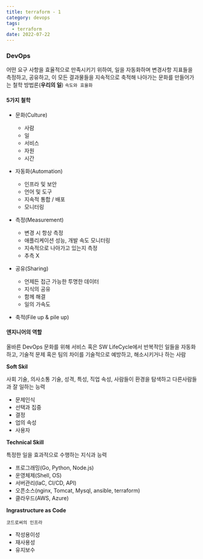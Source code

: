 ```yaml
---
title: terraform - 1
category: devops
tags:
  - terraform
date: 2022-07-22
---
```


### DevOps

어떤 요구 사항을 효율적으로 만족시키기 위하여, 일을 자동화하며 변경사항 지표들을 측정하고, 공유하고, 이 모든 결과물들을 지속적으로 축적해 나아가는 문화를 만들어가는 철학 방법론(**우리의 일**) `속도와 효율화`

#### 5가지 철학

- 문화(Culture)
  - 사람
  - 일
  - 서비스
  - 자원
  - 시간
- 자동화(Automation)
  - 인프라 및 보안
  - 언어 및 도구
  - 지속적 통합 / 배포
  - 모니터링
- 측정(Measurement)
  - 변경 시 항상 측정
  - 애플리케이션 성능, 개발 속도 모니터링
  - 지속적으로 나아가고 있는지 측정
  - 추측 X
- 공유(Sharing)

  - 언제든 접근 가능한 투명한 데이터
  - 지식의 공유
  - 함께 해결
  - 일의 가속도

- 축적(File up & pile up)

#### 엔지니어의 역할

올바른 DevOps 문화를 위해 서비스 혹은 SW LifeCycle에서 반복적인 일들을 자동화 하고, 기술적 문제 혹은 팀의 차이를 기술적으로 예방하고, 해소시키거나 하는 사람

**Soft Skil**

사회 기술, 의사소통 기술, 성격, 특성, 직업 속성, 사람들이 환경을 탐색하고 다른사람들과 잘 일하는 능력

- 문제인식
- 선택과 집중
- 결정
- 업의 속성
- 사용자

**Technical Skill**

특정한 일을 효과적으로 수행하는 지식과 능력

- 프로그래밍(Go, Python, Node.js)
- 운영체제(Shell, OS)
- 서버관리(IaC, CI/CD, API)
- 오픈소스(nginx, Tomcat, Mysql, ansible, terraform)
- 클라우드(AWS, Azure)

**Ingrastructure as Code**

`코드로써의 인프라`

- 작성용이성
- 재사용성
- 유지보수
